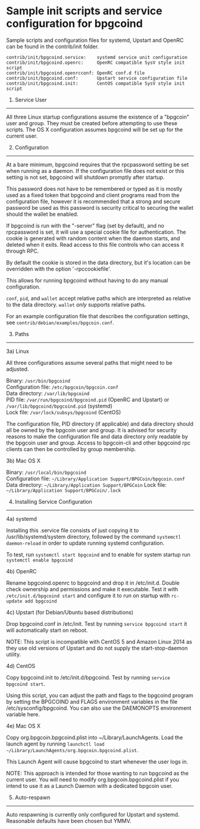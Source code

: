Sample init scripts and service configuration for bpgcoind
==========================================================

Sample scripts and configuration files for systemd, Upstart and OpenRC
can be found in the contrib/init folder.

    contrib/init/bpgcoind.service:    systemd service unit configuration
    contrib/init/bpgcoind.openrc:     OpenRC compatible SysV style init script
    contrib/init/bpgcoind.openrcconf: OpenRC conf.d file
    contrib/init/bpgcoind.conf:       Upstart service configuration file
    contrib/init/bpgcoind.init:       CentOS compatible SysV style init script

1. Service User
---------------------------------

All three Linux startup configurations assume the existence of a "bpgcoin" user
and group.  They must be created before attempting to use these scripts.
The OS X configuration assumes bpgcoind will be set up for the current user.

2. Configuration
---------------------------------

At a bare minimum, bpgcoind requires that the rpcpassword setting be set
when running as a daemon.  If the configuration file does not exist or this
setting is not set, bpgcoind will shutdown promptly after startup.

This password does not have to be remembered or typed as it is mostly used
as a fixed token that bpgcoind and client programs read from the configuration
file, however it is recommended that a strong and secure password be used
as this password is security critical to securing the wallet should the
wallet be enabled.

If bpgcoind is run with the "-server" flag (set by default), and no rpcpassword is set,
it will use a special cookie file for authentication. The cookie is generated with random
content when the daemon starts, and deleted when it exits. Read access to this file
controls who can access it through RPC.

By default the cookie is stored in the data directory, but it's location can be overridden
with the option '-rpccookiefile'.

This allows for running bpgcoind without having to do any manual configuration.

`conf`, `pid`, and `wallet` accept relative paths which are interpreted as
relative to the data directory. `wallet` *only* supports relative paths.

For an example configuration file that describes the configuration settings,
see `contrib/debian/examples/bpgcoin.conf`.

3. Paths
---------------------------------

3a) Linux

All three configurations assume several paths that might need to be adjusted.

Binary:              `/usr/bin/bpgcoind`  
Configuration file:  `/etc/bpgcoin/bpgcoin.conf`  
Data directory:      `/var/lib/bpgcoind`  
PID file:            `/var/run/bpgcoind/bpgcoind.pid` (OpenRC and Upstart) or `/var/lib/bpgcoind/bpgcoind.pid` (systemd)  
Lock file:           `/var/lock/subsys/bpgcoind` (CentOS)  

The configuration file, PID directory (if applicable) and data directory
should all be owned by the bpgcoin user and group.  It is advised for security
reasons to make the configuration file and data directory only readable by the
bpgcoin user and group.  Access to bpgcoin-cli and other bpgcoind rpc clients
can then be controlled by group membership.

3b) Mac OS X

Binary:              `/usr/local/bin/bpgcoind`  
Configuration file:  `~/Library/Application Support/BPGCoin/bpgcoin.conf`  
Data directory:      `~/Library/Application Support/BPGCoin`
Lock file:           `~/Library/Application Support/BPGCoin/.lock`

4. Installing Service Configuration
-----------------------------------

4a) systemd

Installing this .service file consists of just copying it to
/usr/lib/systemd/system directory, followed by the command
`systemctl daemon-reload` in order to update running systemd configuration.

To test, run `systemctl start bpgcoind` and to enable for system startup run
`systemctl enable bpgcoind`

4b) OpenRC

Rename bpgcoind.openrc to bpgcoind and drop it in /etc/init.d.  Double
check ownership and permissions and make it executable.  Test it with
`/etc/init.d/bpgcoind start` and configure it to run on startup with
`rc-update add bpgcoind`

4c) Upstart (for Debian/Ubuntu based distributions)

Drop bpgcoind.conf in /etc/init.  Test by running `service bpgcoind start`
it will automatically start on reboot.

NOTE: This script is incompatible with CentOS 5 and Amazon Linux 2014 as they
use old versions of Upstart and do not supply the start-stop-daemon utility.

4d) CentOS

Copy bpgcoind.init to /etc/init.d/bpgcoind. Test by running `service bpgcoind start`.

Using this script, you can adjust the path and flags to the bpgcoind program by
setting the BPGCOIND and FLAGS environment variables in the file
/etc/sysconfig/bpgcoind. You can also use the DAEMONOPTS environment variable here.

4e) Mac OS X

Copy org.bpgcoin.bpgcoind.plist into ~/Library/LaunchAgents. Load the launch agent by
running `launchctl load ~/Library/LaunchAgents/org.bpgcoin.bpgcoind.plist`.

This Launch Agent will cause bpgcoind to start whenever the user logs in.

NOTE: This approach is intended for those wanting to run bpgcoind as the current user.
You will need to modify org.bpgcoin.bpgcoind.plist if you intend to use it as a
Launch Daemon with a dedicated bpgcoin user.

5. Auto-respawn
-----------------------------------

Auto respawning is currently only configured for Upstart and systemd.
Reasonable defaults have been chosen but YMMV.
